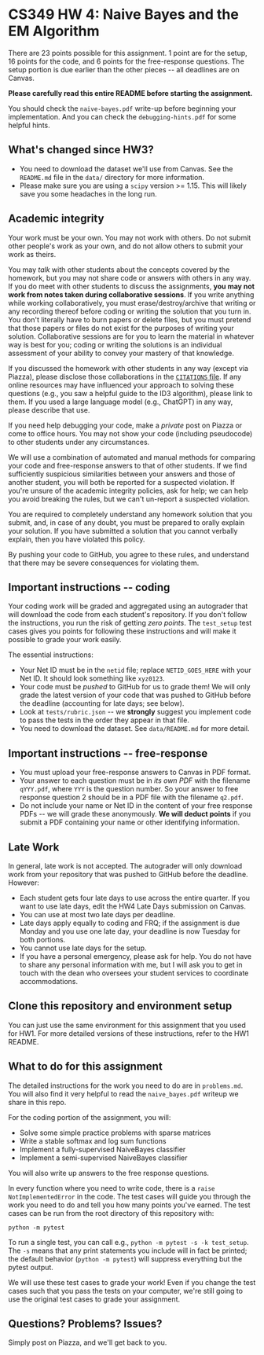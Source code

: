 # CS349 HW 4: Naive Bayes and the EM Algorithm

There are 23 points possible for this assignment. 1 point are for the setup,
16 points for the code, and 6 points for the free-response questions. The setup
portion is due earlier than the other pieces -- all deadlines are on Canvas.

**Please carefully read this entire README before starting the assignment.**

You should check the `naive-bayes.pdf` write-up before beginning your
implementation. And you can check the `debugging-hints.pdf` for some helpful
hints.

## What's changed since HW3?

- You need to download the dataset we'll use from Canvas. See the `README.md`
  file in the `data/` directory for more information.
- Please make sure you are using a `scipy` version >= 1.15. This will likely
  save you some headaches in the long run.

## Academic integrity

Your work must be your own. You may not work with others. Do not submit other
people's work as your own, and do not allow others to submit your work as
theirs. 

You may *talk* with other students about the concepts covered by the homework,
but you may not share code or answers with others in any way.  If you do meet
with other students to discuss the assignments, **you may not work from notes
taken during collaborative sessions**. If you write anything while working
collaboratively, you must erase/destroy/archive that writing or any recording
thereof before coding or writing the solution that you turn in. You don't
literally have to burn papers or delete files, but you must pretend that those
papers or files do not exist for the purposes of writing your solution.
Collaborative sessions are for you to learn the material in whatever way is
best for you; coding or writing the solutions is an individual assessment of
your ability to convey your mastery of that knowledge.

If you discussed the homework with other students in any way (except via
Piazza), please disclose those collaborations in the [`CITATIONS`
file](CITATIONS). If any online resources may have influenced your approach to
solving these questions (e.g., you saw a helpful guide to the ID3 algorithm),
please link to them. If you used a large language model (e.g., ChatGPT) in any
way, please describe that use.

If you need help debugging your code, make a *private* post on Piazza or come
to office hours. You may not show your code (including pseudocode) to other
students under any circumstances.

We will use a combination of automated and manual methods for comparing your
code and free-response answers to that of other students. If we find
sufficiently suspicious similarities between your answers and those of another
student, you will both be reported for a suspected violation. If you're unsure
of the academic integrity policies, ask for help; we can help you avoid
breaking the rules, but we can't un-report a suspected violation.

You are required to completely understand any homework solution that you
submit, and, in case of any doubt, you must be prepared to orally explain your
solution. If you have submitted a solution that you cannot verbally explain,
then you have violated this policy.

By pushing your code to GitHub, you agree to these rules, and understand that
there may be severe consequences for violating them.

## Important instructions -- coding

Your coding work will be graded and aggregated using an autograder that will
download the code from each student's repository. If you don't follow the
instructions, you run the risk of getting *zero points*. The `test_setup` test
cases gives you points for following these instructions and will make it
possible to grade your work easily.

The essential instructions:
- Your Net ID must be in the `netid` file; replace `NETID_GOES_HERE` with your
  Net ID. It should look something like `xyz0123`.
- Your code must be *pushed* to GitHub for us to grade them!  We will only
  grade the latest version of your code that was pushed to GitHub before the
  deadline (accounting for late days; see below).
- Look at `tests/rubric.json` -- we **strongly** suggest you implement code to
  pass the tests in the order they appear in that file.
- You need to download the dataset. See `data/README.md` for more detail.

## Important instructions -- free-response

- You must upload your free-response answers to Canvas in PDF format.
- Your answer to each question must be in *its own PDF* with the filename
  `qYYY.pdf`, where `YYY` is the question number. So your answer to free
  response question 2 should be in a PDF file with the filename `q2.pdf`.
- Do not include your name or Net ID in the content of your free response PDFs
  -- we will grade these anonymously. **We will deduct points** if you submit a
  PDF containing your name or other identifying information.
  
## Late Work

In general, late work is not accepted. The autograder will only download work
from your repository that was pushed to GitHub before the deadline. However:

- Each student gets four late days to use across the entire quarter.
  If you want to use late days, edit the HW4 Late Days submission on Canvas.
- You can use at most two late days per deadline.
- Late days apply equally to coding and FRQ; if the assignment is due Monday
  and you use one late day, your deadline is now Tuesday for both portions.
- You cannot use late days for the setup.
- If you have a personal emergency, please ask for help. You do not have to
  share any personal information with me, but I will ask you to get in touch
  with the dean who oversees your student services to coordinate
  accommodations.

## Clone this repository and environment setup

You can just use the same environment for this assignment that you used for
HW1. For more detailed versions of these instructions, refer to the HW1 README.

## What to do for this assignment

The detailed instructions for the work you need to do are in `problems.md`.
You will also find it very helpful to read the `naive_bayes.pdf` writeup
we share in this repo.

For the coding portion of the assignment, you will:
- Solve some simple practice problems with sparse matrices
- Write a stable softmax and log sum functions
- Implement a fully-supervised NaiveBayes classifier
- Implement a semi-supervised NaiveBayes classifier

You will also write up answers to the free response questions.

In every function where you need to write code, there is a `raise
NotImplementedError` in the code. The test cases will guide you through the work
you need to do and tell you how many points you've earned. The test cases can
be run from the root directory of this repository with:

``python -m pytest``

To run a single test, you can call e.g., `python -m pytest -s -k test_setup`.
The `-s` means that any print statements you include will in fact be printed;
the default behavior (`python -m pytest`) will suppress everything but the
pytest output.

We will use these test cases to grade your work! Even if you change the test
cases such that you pass the tests on your computer, we're still going to use
the original test cases to grade your assignment.

## Questions? Problems? Issues?

Simply post on Piazza, and we'll get back to you.
